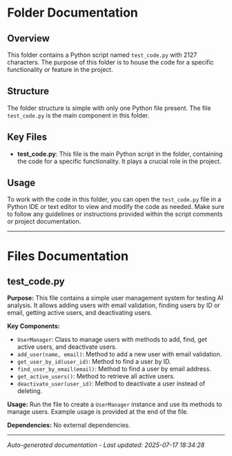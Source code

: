 # Folder Documentation

## Overview
This folder contains a Python script named `test_code.py` with 2127 characters. The purpose of this folder is to house the code for a specific functionality or feature in the project.

## Structure
The folder structure is simple with only one Python file present. The file `test_code.py` is the main component in this folder.

## Key Files
- **test_code.py**: This file is the main Python script in the folder, containing the code for a specific functionality. It plays a crucial role in the project.

## Usage
To work with the code in this folder, you can open the `test_code.py` file in a Python IDE or text editor to view and modify the code as needed. Make sure to follow any guidelines or instructions provided within the script comments or project documentation.

---

# Files Documentation

## test_code.py

**Purpose:** This file contains a simple user management system for testing AI analysis. It allows adding users with email validation, finding users by ID or email, getting active users, and deactivating users.

**Key Components:**
- `UserManager`: Class to manage users with methods to add, find, get active users, and deactivate users.
- `add_user(name, email)`: Method to add a new user with email validation.
- `get_user_by_id(user_id)`: Method to find a user by ID.
- `find_user_by_email(email)`: Method to find a user by email address.
- `get_active_users()`: Method to retrieve all active users.
- `deactivate_user(user_id)`: Method to deactivate a user instead of deleting.

**Usage:** Run the file to create a `UserManager` instance and use its methods to manage users. Example usage is provided at the end of the file.

**Dependencies:** No external dependencies.

---
*Auto-generated documentation - Last updated: 2025-07-17 18:34:28*
